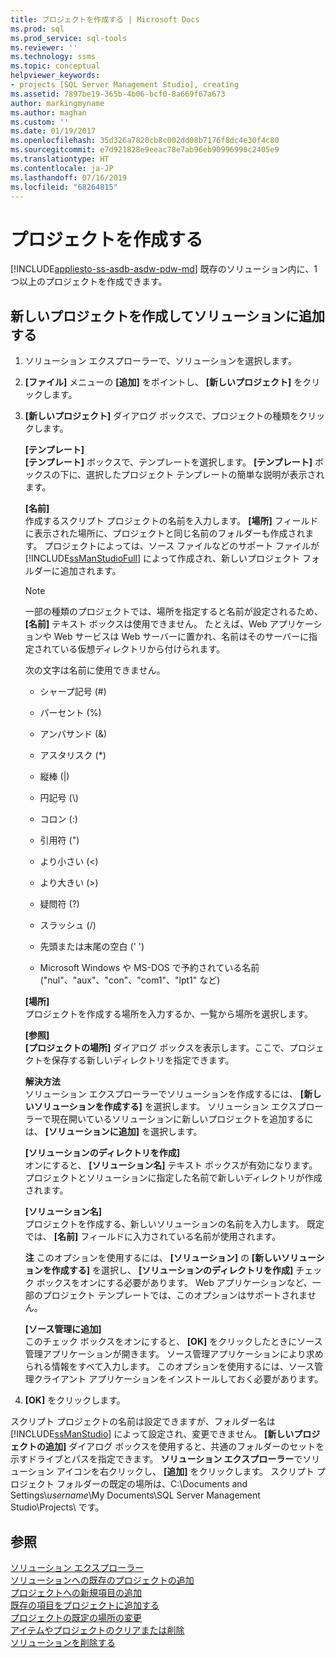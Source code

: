 ```yaml
---
title: プロジェクトを作成する | Microsoft Docs
ms.prod: sql
ms.prod_service: sql-tools
ms.reviewer: ''
ms.technology: ssms
ms.topic: conceptual
helpviewer_keywords:
- projects [SQL Server Management Studio], creating
ms.assetid: 7897be19-365b-4b06-bcf0-8a669f67a673
author: markingmyname
ms.author: maghan
ms.custom: ''
ms.date: 01/19/2017
ms.openlocfilehash: 35d326a7820cb8c002dd08b7176f8dc4e30f4c80
ms.sourcegitcommit: e7d921828e9eeac78e7ab96eb90996990c2405e9
ms.translationtype: HT
ms.contentlocale: ja-JP
ms.lasthandoff: 07/16/2019
ms.locfileid: "68264815"
---
```

# <a name="create-a-project"></a>プロジェクトを作成する

[!INCLUDE[appliesto-ss-asdb-asdw-pdw-md](../../includes/appliesto-ss-asdb-asdw-pdw-md.md)]
既存のソリューション内に、1 つ以上のプロジェクトを作成できます。  
  
## <a name="create-a-new-project-and-add-it-to-a-solution"></a>新しいプロジェクトを作成してソリューションに追加する  
  
1.  ソリューション エクスプローラーで、ソリューションを選択します。  
  
2.  **[ファイル]** メニューの **[追加]** をポイントし、 **[新しいプロジェクト]** をクリックします。  
  
3.  **[新しいプロジェクト]** ダイアログ ボックスで、プロジェクトの種類をクリックします。  
  
    **[テンプレート]**  
    **[テンプレート]** ボックスで、テンプレートを選択します。 **[テンプレート]** ボックスの下に、選択したプロジェクト テンプレートの簡単な説明が表示されます。  
  
    **[名前]**  
    作成するスクリプト プロジェクトの名前を入力します。 **[場所]** フィールドに表示された場所に、プロジェクトと同じ名前のフォルダーも作成されます。 プロジェクトによっては、ソース ファイルなどのサポート ファイルが [!INCLUDE[ssManStudioFull](../../includes/ssmanstudiofull-md.md)] によって作成され、新しいプロジェクト フォルダーに追加されます。  
  
    > [!NOTE]  
    > 一部の種類のプロジェクトでは、場所を指定すると名前が設定されるため、 **[名前]** テキスト ボックスは使用できません。 たとえば、Web アプリケーションや Web サービスは Web サーバーに置かれ、名前はそのサーバーに指定されている仮想ディレクトリから付けられます。  
  
    次の文字は名前に使用できません。  
  
    -   シャープ記号 (#)  
  
    -   パーセント (%)  
  
    -   アンパサンド (&)  
  
    -   アスタリスク (*)  
  
    -   縦棒 (|)  
  
    -   円記号 (\\)  
  
    -   コロン (:)  
  
    -   引用符 (")  
  
    -   より小さい (\<)  
  
    -   より大きい (>)  
  
    -   疑問符 (?)  
  
    -   スラッシュ (/)  
  
    -   先頭または末尾の空白 (' ')  
  
    -   Microsoft Windows や MS-DOS で予約されている名前 ("nul"、"aux"、"con"、"com1"、"lpt1" など)  
  
    **[場所]**  
    プロジェクトを作成する場所を入力するか、一覧から場所を選択します。  
  
    **[参照]**  
    **[プロジェクトの場所]** ダイアログ ボックスを表示します。ここで、プロジェクトを保存する新しいディレクトリを指定できます。  
  
    **解決方法**  
    ソリューション エクスプローラーでソリューションを作成するには、 **[新しいソリューションを作成する]** を選択します。 ソリューション エクスプローラーで現在開いているソリューションに新しいプロジェクトを追加するには、 **[ソリューションに追加]** を選択します。  
  
    **[ソリューションのディレクトリを作成]**  
    オンにすると、 **[ソリューション名]** テキスト ボックスが有効になります。 プロジェクトとソリューションに指定した名前で新しいディレクトリが作成されます。  
  
    **[ソリューション名]**  
    プロジェクトを作成する、新しいソリューションの名前を入力します。 既定では、 **[名前]** フィールドに入力されている名前が使用されます。  
  
    **注** このオプションを使用するには、 **[ソリューション]** の **[新しいソリューションを作成する]** を選択し、 **[ソリューションのディレクトリを作成]** チェック ボックスをオンにする必要があります。 Web アプリケーションなど、一部のプロジェクト テンプレートでは、このオプションはサポートされません。  
  
    **[ソース管理に追加]**  
    このチェック ボックスをオンにすると、 **[OK]** をクリックしたときにソース管理アプリケーションが開きます。 ソース管理アプリケーションにより求められる情報をすべて入力します。 このオプションを使用するには、ソース管理クライアント アプリケーションをインストールしておく必要があります。  
  
4.  **[OK]** をクリックします。  
  
スクリプト プロジェクトの名前は設定できますが、フォルダー名は [!INCLUDE[ssManStudio](../../includes/ssmanstudio-md.md)] によって設定され、変更できません。 **[新しいプロジェクトの追加]** ダイアログ ボックスを使用すると、共通のフォルダーのセットを示すドライブとパスを指定できます。 **ソリューション エクスプローラー**でソリューション アイコンを右クリックし、 **[追加]** をクリックします。 スクリプト プロジェクト フォルダーの既定の場所は、C:\Documents and Settings\\*username*\My Documents\SQL Server Management Studio\Projects\\ です。  
  
## <a name="see-also"></a>参照

[ソリューション エクスプローラー](../../ssms/solution/solution-explorer.md)  
[ソリューションへの既存のプロジェクトの追加](../../ssms/solution/add-an-existing-project-to-a-solution.md)  
[プロジェクトへの新規項目の追加](../../ssms/solution/add-new-items-to-a-project.md)  
[既存の項目をプロジェクトに追加する](../../ssms/solution/add-existing-items-to-a-project.md)  
[プロジェクトの既定の場所の変更](../../ssms/solution/change-the-default-location-for-projects.md)  
[アイテムやプロジェクトのクリアまたは削除](../../ssms/solution/remove-or-delete-an-item-or-project.md)  
[ソリューションを削除する](../../ssms/solution/delete-a-solution.md)  